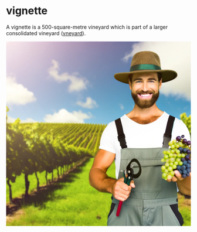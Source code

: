 # vignette
A vignette is a 500-square-metre vineyard which is part of a larger consolidated vineyard ([vneyard](https://github.com/kraemer-lab/vneyard)).

![farmer](https://github.com/joetsui1994/vignette/blob/main/images/farmer.jpeg)